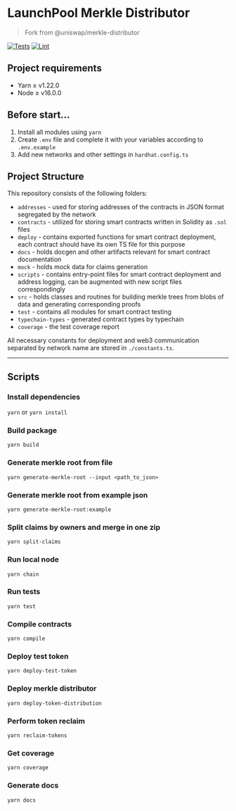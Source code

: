 # LaunchPool Merkle Distributor

> Fork from @uniswap/merkle-distributor

[![Tests](https://github.com/Uniswap/merkle-distributor/workflows/Tests/badge.svg)](https://github.com/Uniswap/merkle-distributor/actions?query=workflow%3ATests)
[![Lint](https://github.com/Uniswap/merkle-distributor/workflows/Lint/badge.svg)](https://github.com/Uniswap/merkle-distributor/actions?query=workflow%3ALint)

## Project requirements

- Yarn ≥ v1.22.0
- Node ≥ v16.0.0

## Before start...

1. Install all modules using `yarn`
2. Create `.env` file and complete it with your variables according to `.env.example`
3. Add new networks and other settings in `hardhat.config.ts`

## Project Structure

This repository consists of the following folders:

- `addresses` - used for storing addresses of the contracts in JSON format segregated by the network
- `contracts` - utilized for storing smart contracts written in Solidity as `.sol` files
- `deploy` - contains exported functions for smart contract deployment, each contract should have its own TS file for this purpose
- `docs` - holds docgen and other artifacts relevant for smart contract documentation
- `mock` - holds mock data for claims generation
- `scripts` - contains entry-point files for smart contract deployment and address logging, can be augmented with new script files correspondingly
- `src` - holds classes and routines for building merkle trees from blobs of data and generating corresponding proofs
- `test` - contains all modules for smart contract testing
- `typechain-types` - generated contract types by typechain
- `coverage` - the test coverage report

All necessary constants for deployment and web3 communication separated by network name are stored in `./constants.ts`.

---

## Scripts

### Install dependencies

`yarn` or `yarn install`

### Build package

`yarn build`

### Generate merkle root from file

`yarn generate-merkle-root --input <path_to_json>`

### Generate merkle root from example json

`yarn generate-merkle-root:example`

### Split claims by owners and merge in one zip

`yarn split-claims`

### Run local node

`yarn chain`

### Run tests

`yarn test`

### Compile contracts

`yarn compile`

### Deploy test token

`yarn deploy-test-token`

### Deploy merkle distributor

`yarn deploy-token-distribution`

### Perform token reclaim

`yarn reclaim-tokens`

### Get coverage

`yarn coverage`

### Generate docs

`yarn docs`
